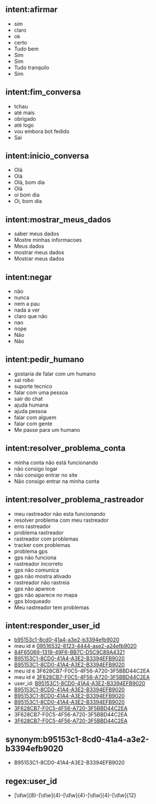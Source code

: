 ## intent:afirmar
- sim
- claro
- ok
- certo
- Tudo bem
- Sim
- Sim
- Tudo tranquilo
- Sim

## intent:fim_conversa
- tchau
- até mais
- obrigado
- até logo
- vou embora bot fedido
- Sai

## intent:inicio_conversa
- Olá
- Olá
- Olá, bom dia
- Olá
- oi bom dia
- Oi, bom dia

## intent:mostrar_meus_dados
- saber meus dados
- Mostre minhas informacoes
- Meus dados
- mostrar meus dados
- Mostrar meus dados

## intent:negar
- não
- nunca
- nem a pau
- nada a ver
- claro que não
- nao
- nope
- Não
- Não

## intent:pedir_humano
- gostaria de falar com um humano
- sai robo
- suporte tecnico
- falar com uma pessoa
- sair do chat
- ajuda humana
- ajuda pessoa
- falar com alguem
- falar com gente
- Me passe para um humano

## intent:resolver_problema_conta
- minha conta não está funcionando
- não consigo logar
- não consigo entrar no site
- Não consigo entrar na minha conta

## intent:resolver_problema_rastreador
- meu rastreador não esta funcionando
- resolver problema com meu rastreador
- erro rastreador
- problema rastreador
- rastreador com problemas
- tracker com problemas
- problema gps
- gps não funciona
- rastreador incorreto
- gps não comunica
- gps não mostra ativado
- rastreador não rastreia
- gps não aparece
- gps não aparece no mapa
- gps bloqueado
- Meu rastreador tem problemas

## intent:responder_user_id
- [b95153c1-8cd0-41a4-a3e2-b3394efb9020](user_id)
- meu id é [09516532-8123-4444-ase2-a24efb9020](user_id)
- [84F65069-1319-49F6-BB7C-D5C9C89A4321](user_id)
- [B95153C1-8CD0-41A4-A3E2-B3394EFB9020](user_id:b95153c1-8cd0-41a4-a3e2-b3394efb9020)
- [B95153C1-8CD0-41A4-A3E2-B3394EFB9020](user_id:b95153c1-8cd0-41a4-a3e2-b3394efb9020)
- meu id é 3F628CB7-F0C5-4F56-A720-3F5BBD44C2EA
- meu id é [3F628CB7-F0C5-4F56-A720-3F5BBD44C2EA](user_id)
- user_id: [B95153C1-8CD0-41A4-A3E2-B3394EFB9020](user_id:b95153c1-8cd0-41a4-a3e2-b3394efb9020)
- [B95153C1-8CD0-41A4-A3E2-B3394EFB9020](user_id:b95153c1-8cd0-41a4-a3e2-b3394efb9020)
- [B95153C1-8CD0-41A4-A3E2-B3394EFB9020](user_id:b95153c1-8cd0-41a4-a3e2-b3394efb9020)
- [B95153C1-8CD0-41A4-A3E2-B3394EFB9020](user_id:b95153c1-8cd0-41a4-a3e2-b3394efb9020)
- [3F628CB7-F0C5-4F56-A720-3F5BBD44C2EA](user_id)
- 3F628CB7-F0C5-4F56-A720-3F5BBD44C2EA
- [3F628CB7-F0C5-4F56-A720-3F5BBD44C2EA](user_id)

## synonym:b95153c1-8cd0-41a4-a3e2-b3394efb9020
- B95153C1-8CD0-41A4-A3E2-B3394EFB9020

## regex:user_id
- [\d\w]{8}-[\d\w]{4}-[\d\w]{4}-[\d\w]{4}-[\d\w]{12}
